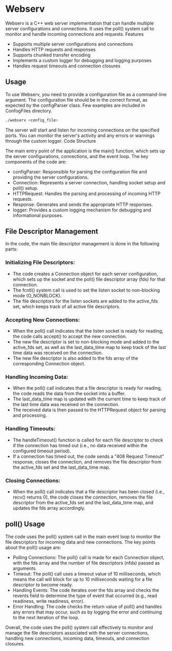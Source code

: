 # Webserv

Webserv is a C++ web server implementation that can handle multiple server configurations and connections. It uses the poll() system call to monitor and handle incoming connections and requests.
Features

- Supports multiple server configurations and connections
- Handles HTTP requests and responses
- Supports chunked transfer encoding
- Implements a custom logger for debugging and logging purposes
- Handles request timeouts and connection closures

## Usage

To use Webserv, you need to provide a configuration file as a command-line argument. The configuration file should be in the correct format, as expected by the configParser class. Few examples are included in ConfogFiles directory.

```bash
./webserv <config_file>
```

The server will start and listen for incoming connections on the specified ports. You can monitor the server's activity and any errors or warnings through the custom logger.
Code Structure

The main entry point of the application is the main() function, which sets up the server configurations, connections, and the event loop. The key components of the code are:

- configParser: Responsible for parsing the configuration file and providing the server configurations.
- Connection: Represents a server connection, handling socket setup and poll() setup.
- HTTPRequest: Handles the parsing and processing of incoming HTTP requests.
- Response: Generates and sends the appropriate HTTP responses.
- logger: Provides a custom logging mechanism for debugging and informational purposes.

## File Descriptor Management
In the code, the main file descriptor management is done in the following parts:

### Initializing File Descriptors:
- The code creates a Connection object for each server configuration, which sets up the socket and the poll() file descriptor array (fds) for that connection.
- The fcntl() system call is used to set the listen socket to non-blocking mode (O_NONBLOCK).
- The file descriptors for the listen sockets are added to the active_fds set, which keeps track of all active file descriptors.
### Accepting New Connections:
- When the poll() call indicates that the listen socket is ready for reading, the code calls accept() to accept the new connection.
- The new file descriptor is set to non-blocking mode and added to the active_fds set, as well as the last_data_time map to keep track of the last time data was received on the connection.
- The new file descriptor is also added to the fds array of the corresponding Connection object.
### Handling Incoming Data:
- When the poll() call indicates that a file descriptor is ready for reading, the code reads the data from the socket into a buffer.
- The last_data_time map is updated with the current time to keep track of the last time data was received on the connection.
- The received data is then passed to the HTTPRequest object for parsing and processing.
### Handling Timeouts:
- The handleTimeout() function is called for each file descriptor to check if the connection has timed out (i.e., no data received within the configured timeout period).
- If a connection has timed out, the code sends a "408 Request Timeout" response, closes the connection, and removes the file descriptor from the active_fds set and the last_data_time map.
### Closing Connections:
- When the poll() call indicates that a file descriptor has been closed (i.e., recv() returns 0), the code closes the connection, removes the file descriptor from the active_fds set and the last_data_time map, and updates the fds array accordingly.

## poll() Usage
The code uses the poll() system call in the main event loop to monitor the file descriptors for incoming data and new connections. The key points about the poll() usage are:
- Polling Connections: The poll() call is made for each Connection object, with the fds array and the number of file descriptors (nfds) passed as arguments.
- Timeout: The poll() call uses a timeout value of 10 milliseconds, which means the call will block for up to 10 milliseconds waiting for a file descriptor to become ready.
- Handling Events: The code iterates over the fds array and checks the revents field to determine the type of event that occurred (e.g., read readiness, write readiness, error).
- Error Handling: The code checks the return value of poll() and handles any errors that may occur, such as by logging the error and continuing to the next iteration of the loop.

Overall, the code uses the poll() system call effectively to monitor and manage the file descriptors associated with the server connections, handling new connections, incoming data, timeouts, and connection closures.
